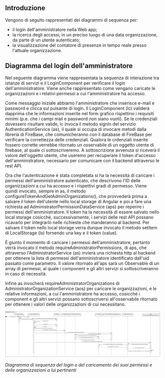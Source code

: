 ## Introduzione

Vengono di seguito rappresentati dei diagrammi di sequenza per:

-   il login dell'amministratore nella Web app;
-   la ricerca degli accessi, in un preciso luogo di una data organizzazione, da parte di un utente autenticato;
-   la visualizzazione del contatore di presenze in tempo reale presso l'attuale organizzazione.


## Diagramma del login dell'amministratore

Nel seguente diagramma viene rappresentata la sequenza di interazione tra istanze di servizi e il LoginComponent per verificare il login dell'amministratore. Viene anche rappresentato come vengano caricate le organizzazioni e i relativi permessi a cui l'amministratore ha accesso.

Come messaggio iniziale abbiamo l'amministratore che inserisce e-mail e password e clicca sul pulsante di login. Il LoginComponent (lc) validerà dapprima che le informazioni inserite nel form grafico rispettino i requisiti minimi (p.e. che i campi mail e password non siano vuoti). Se le credenziali dovessero risultare valide, lc invoca il metodo signIn del servizio AuthenticationService (as), il quale si occupa di invocare metodi dalla libreria di FireBase, che comunicheranno con il database di FireBase per verificare la correttezza delle credenziali. Qualora le crdenziali inserite fossero corrette verrebbe ritornato un osservabile di un oggetto utente di firebase, al quale ci sottoscriveremo. A sottoscrizione avvenuta si riceverà il valore dell'oggetto utente, che useremo per recuperare il token d'accesso dell'amministratore, necessario per comunicare con il backend attraverso le rest API.

Ora che l'autenticazione è stata completata si ha la necessità di caricare i permessi dell'amministratore autenticato, che descrivono l'ID delle organizzazioni a cui ha accesso e i rispettivi gradi di permesso. Viene quindi invocato, sempre in as, il metodo configureTokenAndGetAdminOrganizations(), che provvederà prima a salvare il token dell'utente nello local storage di Angular e poi a fare una richiesta ad AdministratorPermissionDataService (aps) per reperire i permessi dell'amministratore. Il token ha la necessità di essere salvato nello local storage cosicché, successivamente, i servizi delle rest API possano ricavarlo per integrarlo nelle richieste che manderanno al backend. Per salvare il token nello local storage verra dunque invocato il metodo setItem di LocalStorage (ls) fornendo una key e il token (value).

È giunto il momento di caricare i permessi dell'amministratore, pertanto verrà invocato il metodo requireAdministratorPermissions, di aps, che attraverso l'AdministratorService (as) invierà una richiesta http al backend per ottenere la lista di permessi dell'amministratore identificato dall'uid passato come parametro. Il valore ritornato all'aps sarà un Observable di un array di permessi, al quale i component e gli altri servizi si sottoscriveranno in caso di necessità.

Infine as invocherà requireAdministratorOrganizations di AdministratorOrganizationService (aos) per caricare le organizzazioni, e le relative informazioni, a cui l'amministratore ha accesso, cosicché i component e gli altri servizi possano sottoscriversi all'osservabile ritornato per ottenere i valori delle organizzazioni di cui necessitano.

![!alt text](../Immagini/WebApp/login.PNG "diagramma di sequenza del login e del caricamento dei permessi e delle organizzazioni")
<figcaption> <em> Diagramma di sequenza del login e del caricamento dei suoi permessi e delle organizzazioni a lui pertinenti </em> </figcaption>

